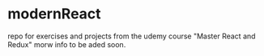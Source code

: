 # modernReact
repo for exercises and projects from the udemy course "Master React and Redux"
morw info to be aded soon.
